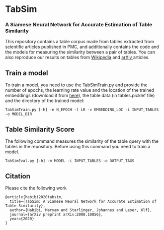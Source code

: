 # TabSim

### A Siamese Neural Network for Accurate Estimation of Table Similarity

This repository contains a table corpus made from tables extracted from scientific articles published in PMC, and additionally contains the code and the models for measuring the similarity between a pair of tables. You can also reproduce our results on tables from <a href = "https://github.com/bfetahu/wiki_tables"> Wikipedia</a> and <a href = "http://boston.lti.cs.cmu.edu/eager/table-arxiv/"> arXiv </a> articles.
<br>
## Train a model
To train a model, you need to use the TabSimTrain.py and provide the number of epochs, the learning rate value and the location of the trained embeddings (download it from <a href = "http://bio.nlplab.org/"> here</a>), the table data (in tables.picklef file) and the directory of the trained model:
```
TabSimTrain.py [-h] -e N_EPOCH -l LR -v EMBEDDING_LOC -i INPUT_TABLES -o MODEL_DIR
```


## Table Similarity Score

The following command measures the similarity of the table query with the tables in the repository. Before using this command you need to train a model.

```
TabSimEval.py [-h] -m MODEL -i INPUT_TABLES -o OUTPUT_TAGS
```


## Citation
Please cite the following work
```
@article{habibi2020tabsim,
  title={TabSim: A Siamese Neural Network for Accurate Estimation of Table Similarity},
  author={Habibi, Maryam and Starlinger, Johannes and Leser, Ulf},
  journal={arXiv preprint arXiv:2008.10856},
  year={2020}
}
```

